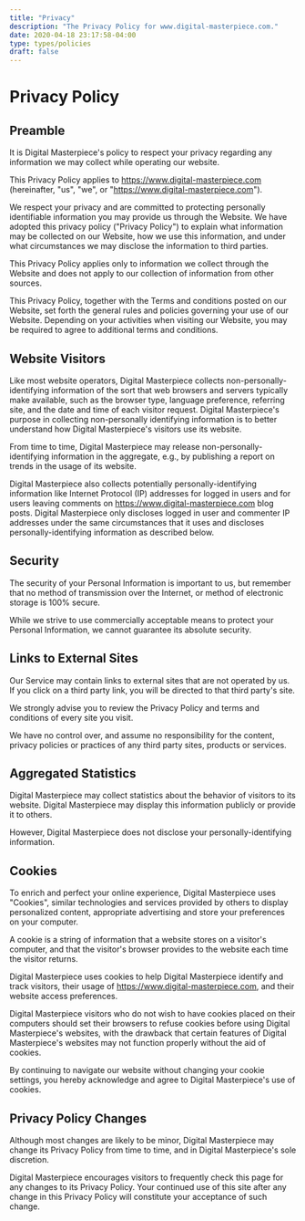 ```yaml
---
title: "Privacy"
description: "The Privacy Policy for www.digital-masterpiece.com."
date: 2020-04-18 23:17:58-04:00
type: types/policies
draft: false
---
```


# Privacy Policy

## Preamble
It is Digital Masterpiece's policy to respect your privacy regarding any information we may collect while operating our website.

This Privacy Policy applies to https://www.digital-masterpiece.com (hereinafter, "us", "we", or "https://www.digital-masterpiece.com").

We respect your privacy and are committed to protecting personally identifiable information you may provide us through the Website. We have adopted this privacy policy ("Privacy Policy") to explain what information may be collected on our Website, how we use this information, and under what circumstances we may disclose the information to third parties.

This Privacy Policy applies only to information we collect through the Website and does not apply to our collection of information from other sources.

This Privacy Policy, together with the Terms and conditions posted on our Website, set forth the general rules and policies governing your use of our Website. Depending on your activities when visiting our Website, you may be required to agree to additional terms and conditions.

## Website Visitors
Like most website operators, Digital Masterpiece collects non-personally-identifying information of the sort that web browsers and servers typically make available, such as the browser type, language preference, referring site, and the date and time of each visitor request. Digital Masterpiece's purpose in collecting non-personally identifying information is to better understand how Digital Masterpiece's visitors use its website.

From time to time, Digital Masterpiece may release non-personally-identifying information in the aggregate, e.g., by publishing a report on trends in the usage of its website.

Digital Masterpiece also collects potentially personally-identifying information like Internet Protocol (IP) addresses for logged in users and for users leaving comments on https://www.digital-masterpiece.com blog posts. Digital Masterpiece only discloses logged in user and commenter IP addresses under the same circumstances that it uses and discloses personally-identifying information as described below.

## Security
The security of your Personal Information is important to us, but remember that no method of transmission over the Internet, or method of electronic storage is 100% secure.

While we strive to use commercially acceptable means to protect your Personal Information, we cannot guarantee its absolute security.

## Links to External Sites
Our Service may contain links to external sites that are not operated by us. If you click on a third party link, you will be directed to that third party's site.

We strongly advise you to review the Privacy Policy and terms and conditions of every site you visit.

We have no control over, and assume no responsibility for the content, privacy policies or practices of any third party sites, products or services.

## Aggregated Statistics
Digital Masterpiece may collect statistics about the behavior of visitors to its website. Digital Masterpiece may display this information publicly or provide it to others.

However, Digital Masterpiece does not disclose your personally-identifying information.

## Cookies
To enrich and perfect your online experience, Digital Masterpiece uses "Cookies", similar technologies and services provided by others to display personalized content, appropriate advertising and store your preferences on your computer.

A cookie is a string of information that a website stores on a visitor's computer, and that the visitor's browser provides to the website each time the visitor returns.

Digital Masterpiece uses cookies to help Digital Masterpiece identify and track visitors, their usage of https://www.digital-masterpiece.com, and their website access preferences.

Digital Masterpiece visitors who do not wish to have cookies placed on their computers should set their browsers to refuse cookies before using Digital Masterpiece's websites, with the drawback that certain features of Digital Masterpiece's websites may not function properly without the aid of cookies.

By continuing to navigate our website without changing your cookie settings, you hereby acknowledge and agree to Digital Masterpiece's use of cookies.

## Privacy Policy Changes
Although most changes are likely to be minor, Digital Masterpiece may change its Privacy Policy from time to time, and in Digital Masterpiece's sole discretion.

Digital Masterpiece encourages visitors to frequently check this page for any changes to its Privacy Policy. Your continued use of this site after any change in this Privacy Policy will constitute your acceptance of such change.